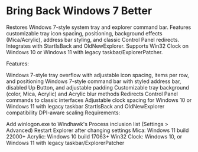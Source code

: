 # Bring Back Windows 7 Better

Restores Windows 7-style system tray and explorer command bar. Features customizable tray icon spacing, positioning, background effects (Mica/Acrylic), address bar styling, and classic Control Panel redirects. Integrates with StartIsBack and OldNewExplorer. Supports Win32 Clock on Windows 10 or Windows 11 with legacy taskbar/ExplorerPatcher.

Features:

Windows 7-style tray overflow with adjustable icon spacing, items per row, and positioning
Windows 7-style command bar with styled address bar, disabled Up Button, and adjustable padding
Customizable tray background (color, Mica, Acrylic) and Acrylic blur methods
Redirects Control Panel commands to classic interfaces
Adjustable clock spacing for Windows 10 or Windows 11 with legacy taskbar
StartIsBack and OldNewExplorer compatibility
DPI-aware scaling
Requirements:

Add winlogon.exe to Windhawk's Process inclusion list (Settings > Advanced)
Restart Explorer after changing settings
Mica: Windows 11 build 22000+
Acrylic: Windows 10 build 17063+
Win32 Clock: Windows 10, or Windows 11 with legacy taskbar/ExplorerPatcher
